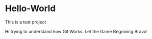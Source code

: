 # Hello-World
This is a test project

Hi trying to understand how Git Works. Let the 
Game Begnining
Bravo!
